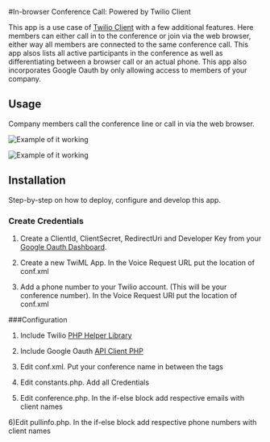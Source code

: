 #In-browser Conference Call: Powered by Twilio Client

This app is a use case of [Twilio Client](http://www.twilio.com/docs/howto/twilio-client-browser-conference-call) with a few additional features. 
Here members can either call in to the conference or join via the web browser, either way all 
members are connected to the same conference call. This app alsos lists all active
participants in the conference as well as differentiating between a browser call or an actual phone. 
This app also incorporates Google Oauth by only allowing access to members of your company.  

## Usage 

Company members call the conference line or call in via the web browser. 

![Example of it
working](https://raw.github.com/mauerbac/Conference-Call-Client/master/images/img1.png)

![Example of it
working](https://raw.github.com/mauerbac/Conference-Call-Client/master/images/img2.png)


## Installation

Step-by-step on how to deploy, configure and develop this app.

### Create Credentials

1) Create a ClientId, ClientSecret, RedirectUri and Developer Key from your [Google Oauth Dashboard](https://code.google.com/apis/console).

2) Create a new TwiML App. In the Voice Request URL put the location of conf.xml

3) Add a phone number to your Twilio account. (This will be your conference number). In the Voice Request URl put the location of conf.xml

###Configuration 

1) Include Twilio [PHP Helper Library](https://github.com/twilio/twilio-php)

2) Include Google Oauth [API Client PHP](http://code.google.com/p/google-api-php-client/downloads/detail?name=google-api-php-client-0.5.0.tar.gz&can=2&q=)

3) Edit conf.xml. Put your conference name in between the <Conference> tags

4) Edit constants.php. Add all Credentials

5) Edit conference.php. In the if-else block add respective emails with client names
        
6)Edit pullinfo.php. In the if-else block add respective phone numbers with client names 


